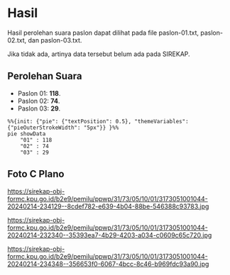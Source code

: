 # Hasil

Hasil perolehan suara paslon dapat dilihat pada file paslon-01.txt, paslon-02.txt, dan paslon-03.txt.

Jika tidak ada, artinya data tersebut belum ada pada SIREKAP.

## Perolehan Suara

 * Paslon 01: **118**.
 * Paslon 02: **74**.
 * Paslon 03: **29**.

```mermaid
%%{init: {"pie": {"textPosition": 0.5}, "themeVariables": {"pieOuterStrokeWidth": "5px"}} }%%
pie showData
    "01" : 118
    "02" : 74
    "03" : 29
```
## Foto C Plano

https://sirekap-obj-formc.kpu.go.id/b2e9/pemilu/ppwp/31/73/05/10/01/3173051001044-20240214-234129--8cdef782-e639-4b04-88be-546388c93783.jpg

https://sirekap-obj-formc.kpu.go.id/b2e9/pemilu/ppwp/31/73/05/10/01/3173051001044-20240214-232340--35393ea7-4b29-4203-a034-c0609c65c720.jpg

https://sirekap-obj-formc.kpu.go.id/b2e9/pemilu/ppwp/31/73/05/10/01/3173051001044-20240214-234348--356653f0-6067-4bcc-8c46-b969fdc93a90.jpg
